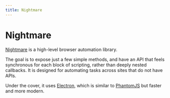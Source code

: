 ```yaml
---
title: Nightmare
---
```


# Nightmare

[Nightmare](http://nightmarejs.org/) is a high-level browser automation library.

The goal is to expose just a few simple methods, and have an API that feels synchronous for each block of scripting, rather than deeply nested callbacks. It is designed for automating tasks across sites that do not have APIs.

Under the cover, it uses [Electron](http://electron.atom.io/), which is similar to [PhantomJS](/_glossary/PHANTOMJS.md) but faster and more modern.
